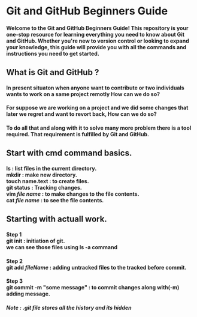 # Git and GitHub Beginners Guide
#### Welcome to the Git and GitHub Beginners Guide! This repository is your one-stop resource for learning everything you need to know about Git and GitHub. Whether you're new to version control or looking to expand your knowledge, this guide will provide you with all the commands and instructions you need to get started.

## What is Git and GitHub ?
#### In present situaton when anyone want to contribute or two individuals wants to work on a same project remotly How can we do so?

#### For suppose we are working on a project and we did some changes that later we regret and want to revort back, How can we do so?

#### To do all that and along with it to solve many more problem there is a tool required. That requirement is fulfilled by __Git and GitHub__.

## Start with cmd command basics.
#### __ls__ : list files in the current directory. <br> __mkdir__ : make new directory.<br> __touch name.text__ : to create files.<br> __git status__ : Tracking changes. <br> __vim *file name*__ : to make changes to the file contents. <br> __cat *file name*__ : to see the file contents.

## Starting with actuall work.
#### __Step 1__<br> git init : initiation of git. <br> we can see those files using __ls -a__ command
#### __Step 2__<br> git add *fileName* : adding untracked files to the tracked before commit.
#### __Step 3__<br> git commit -m "some message" : to commit changes along with(-m) adding message.
##### *Note : .git file stores all the history and its hidden*